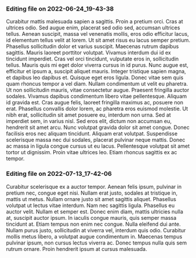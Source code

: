 

### Editing file on 2022-06-24_19-43-38

Curabitur mattis malesuada sapien a sagittis. Proin a pretium orci. Cras at ultrices odio. Sed augue enim, placerat sed odio sed, accumsan ultrices tellus. Aenean suscipit, massa vel venenatis mollis, eros odio efficitur lacus, id elementum tellus velit at lorem. Ut sit amet risus eu lacus semper pretium. Phasellus sollicitudin dolor et varius suscipit. Maecenas rutrum dapibus sagittis.
Mauris laoreet porttitor volutpat. Vivamus interdum dui id ex tincidunt imperdiet. Cras vel orci tincidunt, vulputate eros in, sollicitudin tellus. Mauris quis mi eget dolor viverra cursus in id purus. Nunc augue est, efficitur et ipsum a, suscipit aliquet mauris. Integer tristique sapien magna, et dapibus leo dapibus et. Quisque eget eros ligula. Donec vitae sem quis quam rhoncus tempor a vel diam. Nullam condimentum ut velit eu pharetra. Ut non sollicitudin mauris, vitae consectetur augue. Praesent fringilla auctor sodales. Vivamus dapibus condimentum libero vitae pellentesque. Aliquam id gravida est. Cras augue felis, laoreet fringilla maximus ac, posuere non erat.
Phasellus convallis dolor lorem, ac pharetra eros euismod molestie. Ut nibh erat, sollicitudin sit amet posuere eu, interdum non urna. Sed at imperdiet sem, in varius nisl. Sed eros elit, dictum non accumsan eu, hendrerit sit amet arcu. Nunc volutpat gravida dolor sit amet congue. Donec facilisis eros nec aliquam tincidunt. Aliquam erat volutpat. Suspendisse scelerisque massa nec dui sodales, placerat pulvinar neque mattis. Donec ac massa in ligula congue cursus ut eu lacus. Pellentesque volutpat sit amet tortor ut dignissim. Proin vitae ultrices leo. Etiam rhoncus sagittis ex ac tempor.




### Editing file on 2022-07-13_17-42-06

Curabitur scelerisque ex a auctor tempor. Aenean felis ipsum, pulvinar in pretium nec, congue eget nisi. Nullam erat justo, sodales at tristique in, mattis ut metus. Nullam ornare justo sit amet sagittis aliquet. Phasellus volutpat ut lectus vitae interdum. Nam nec sagittis ligula. Phasellus eu auctor velit.
Nullam et semper est. Donec enim diam, mattis ultricies nulla at, suscipit auctor ipsum. In iaculis congue mauris, quis semper massa tincidunt at. Etiam tempus non enim nec congue. Nulla eleifend dui ante. Nullam purus justo, sollicitudin at viverra vel, interdum quis odio. Curabitur mollis metus libero, a volutpat augue condimentum in. Maecenas tempus pulvinar ipsum, non cursus lectus viverra ac. Donec tempus nulla quis sem rutrum ornare. Proin hendrerit ipsum at cursus malesuada.


